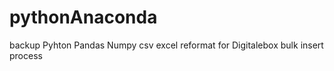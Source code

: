 # pythonAnaconda

backup Pyhton Pandas Numpy
csv excel reformat for Digitalebox bulk insert process
